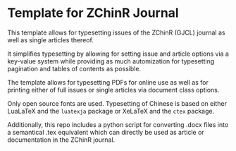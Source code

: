 # Template for ZChinR Journal

This template allows for typesetting issues of the ZChinR (GJCL) journal as well as single articles thereof.

It simplifies typesetting by allowing for setting issue and article options via a key-value system while providing as much automization for typesetting pagination and tables of contents as possible.

The template allows for typesetting PDFs for online use as well as for printing either of full issues or single articles via document class options.

Only open source fonts are used. Typesetting of Chinese is based on either LuaLaTeX and the `luatexja` package or XeLaTeX and the `ctex` package.

Additionally, this repo includes a python script for converting .docx files into a semantical .tex equivalent which can directly be used as article or documentation in the ZChinR journal.